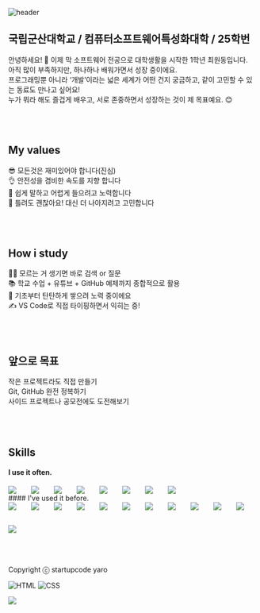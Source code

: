 ![header](https://capsule-render.vercel.app/api?type=blur&color=87CEFA&height=250&section=header&text=Hello%20I'm%20Wondong&fontSize=50&fontAlign=center&textColor=ffffff&animation=fadeIn)








## 국립군산대학교 / 컴퓨터소프트웨어특성화대학 / 25학번
안녕하세요! 🙌 이제 막 소프트웨어 전공으로 대학생활을 시작한 1학년 최원동입니다.<br />
아직 많이 부족하지만, 하나하나 배워가면서 성장 중이에요.<br />
프로그래밍뿐 아니라 ‘개발’이라는 넓은 세계가 어떤 건지 궁금하고, 같이 고민할 수 있는 동료도 만나고 싶어요!<br />
누가 뭐라 해도 즐겁게 배우고, 서로 존중하면서 성장하는 것이 제 목표예요. 😊<br />
<br />
<br />
<br />
## My values
😎 모든것은 재미있어야 합니다(진심)<br />
👌 안전성을 겸비한 속도를 지향 합니다<br />
🦻 쉽게 말하고 어렵게 들으려고 노력합니다<br />
🙌 틀려도 괜찮아요! 대신 더 나아지려고 고민합니다<br />
<br />
<br />
<br />
## How i study
🙋‍♀️ 모르는 거 생기면 바로 검색 or 질문<br />
📚 학교 수업 + 유튜브 + GitHub 예제까지 종합적으로 활용<br />
🧱 기초부터 탄탄하게 쌓으려 노력 중이에요<br />
✍️ VS Code로 직접 타이핑하면서 익히는 중!<br />
<br />
<br />
<br />
## 앞으로 목표
작은 프로젝트라도 직접 만들기<br />
Git, GitHub 완전 정복하기<br />
사이드 프로젝트나 공모전에도 도전해보기<br />
<br />
<br />
<br />
## Skills
#### I use it often.
<div style="display:flex;gap:30px;flex-wrap:wrap;">
  <img src="https://img.shields.io/badge/js-F7DF1E?style=for-the-badge&logo=javascript&logoColor=black">
  <img src="https://img.shields.io/badge/ts-3178C6?style=for-the-badge&logo=typescript&logoColor=white">
  <img src="https://img.shields.io/badge/express-000000?style=for-the-badge&logo=express&logoColor=white">
  <img src="https://img.shields.io/badge/nestjs-E0234E?style=for-the-badge&logo=nestjs&logoColor=white">
  <img src="https://img.shields.io/badge/react-61DAFB?style=for-the-badge&logo=react&logoColor=black">
  <img src="https://img.shields.io/badge/MySQL-4479A1?style=for-the-badge&logo=mysql&logoColor=white">
  <img src="https://img.shields.io/badge/Babel-F9DC3E?style=for-the-badge&logo=Babel&logoColor=black">
  <img src="https://img.shields.io/badge/Webpack-8DD6F9?style=for-the-badge&logo=Webpack&logoColor=black">
</div>
#### I've used it before.
<div style="display:flex;gap:30px;flex-wrap:wrap;">
   <img src="https://img.shields.io/badge/Android-3DDC84?style=for-the-badge&logo=android&logoColor=white">
  <img src="https://img.shields.io/badge/iOS-000000?style=for-the-badge&logo=iOS&logoColor=white">
  <img src="https://img.shields.io/badge/Java-007396?style=for-the-badge&logo=Java&logoColor=white">
  <img src="https://img.shields.io/badge/Kotlin-7F52FF?style=for-the-badge&logo=Kotlin&logoColor=white">
  <img src="https://img.shields.io/badge/Swift-F05138?style=for-the-badge&logo=Swift&logoColor=white">
  <img src="https://img.shields.io/badge/Docker-2496ED?style=for-the-badge&logo=Docker&logoColor=white">
  <img src="https://img.shields.io/badge/Kubernetes-326CE5?style=for-the-badge&logo=Kubernetes&logoColor=white">
  <img src="https://img.shields.io/badge/Jenkins-D24939?style=for-the-badge&logo=Jenkins&logoColor=white">
  <img src="https://img.shields.io/badge/Elasticsearch-005571?style=for-the-badge&logo=Elasticsearch&logoColor=white">
  <img src="https://img.shields.io/badge/Logstash-005571?style=for-the-badge&logo=Logstash&logoColor=white">
  <img src="https://img.shields.io/badge/kibana-005571?style=for-the-badge&logo=Kibana&logoColor=white">
  <img src="https://img.shields.io/badge/AWS-232F3E?style=for-the-badge&logo=amazonaws&logoColor=white">
</div>
<br />
<br />
<br />

Copyright ⓒ startupcode yaro

![HTML](https://img.shields.io/badge/HTML5-E34F26?style=for-the-badge&logo=html5&logoColor=white)
![CSS](https://img.shields.io/badge/CSS3-1572B6?style=for-the-badge&logo=css3&logoColor=white)

<img src="https://img.shields.io/badge/Node.js-339933?style=for-the-badge&logo=nodedotjs&logoColor=white">



